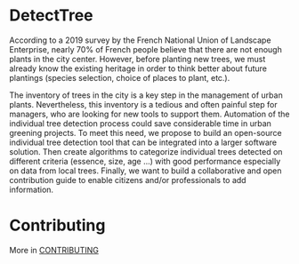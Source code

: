 # DetectTree

According to a 2019 survey by the French National Union of Landscape Enterprise, nearly 70% of French people believe that there are not enough plants in the city center. However, before planting new trees, we must already know the existing heritage in order to think better about future plantings (species selection, choice of places to plant, etc.). 

The inventory of trees in the city is a key step in the management of urban plants. Nevertheless, this inventory is a tedious and often painful step for managers, who are looking for new tools to support them. Automation of the individual tree detection process could save considerable time in urban greening projects. To meet this need, we propose to build an open-source individual tree detection tool that can be integrated into a larger software solution. Then create algorithms to categorize individual trees detected on different criteria (essence, size, age ...) with good performance especially on data from local trees. Finally, we want to build a collaborative and open contribution guide to enable citizens and/or professionals to add information.

# Contributing

More in [CONTRIBUTING](CONTRIBUTING.md)
